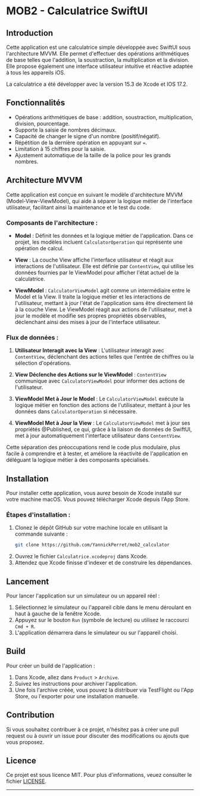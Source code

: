 # MOB2 - Calculatrice SwiftUI

## Introduction

Cette application est une calculatrice simple développée avec SwiftUI sous l'architecture MVVM. Elle permet d'effectuer des opérations arithmétiques de base telles que l'addition, la soustraction, la multiplication et la division. Elle propose également une interface utilisateur intuitive et réactive adaptée à tous les appareils iOS.

La calculatrice a été développer avec la version 15.3 de Xcode et IOS 17.2.

## Fonctionnalités

- Opérations arithmétiques de base : addition, soustraction, multiplication, division, pourcentage.
- Supporte la saisie de nombres décimaux.
- Capacité de changer le signe d'un nombre (positif/négatif).
- Répétition de la dernière opération en appuyant sur `=`.
- Limitation à 15 chiffres pour la saisie.
- Ajustement automatique de la taille de la police pour les grands nombres.

## Architecture MVVM

Cette application est conçue en suivant le modèle d'architecture MVVM (Model-View-ViewModel), qui aide à séparer la logique métier de l'interface utilisateur, facilitant ainsi la maintenance et le test du code.

### Composants de l'architecture :

- **Model** : Définit les données et la logique métier de l'application. Dans ce projet, les modèles incluent `CalculatorOperation` qui représente une opération de calcul.

- **View** : La couche View affiche l'interface utilisateur et réagit aux interactions de l'utilisateur. Elle est définie par `ContentView`, qui utilise les données fournies par le ViewModel pour afficher l'état actuel de la calculatrice.

- **ViewModel** : `CalculatorViewModel` agit comme un intermédiaire entre le Model et la View. Il traite la logique métier et les interactions de l'utilisateur, mettant à jour l'état de l'application sans être directement lié à la couche View. Le ViewModel réagit aux actions de l'utilisateur, met à jour le modèle et modifie ses propres propriétés observables, déclenchant ainsi des mises à jour de l'interface utilisateur.

### Flux de données :

1. **Utilisateur Interagit avec la View** : L'utilisateur interagit avec `ContentView`, déclenchant des actions telles que l'entrée de chiffres ou la sélection d'opérations.

2. **View Déclenche des Actions sur le ViewModel** : `ContentView` communique avec `CalculatorViewModel` pour informer des actions de l'utilisateur.

3. **ViewModel Met à Jour le Model** : Le `CalculatorViewModel` exécute la logique métier en fonction des actions de l'utilisateur, mettant à jour les données dans `CalculatorOperation` si nécessaire.

4. **ViewModel Met à Jour la View** : Le `CalculatorViewModel` met à jour ses propriétés @Published, ce qui, grâce à la liaison de données de SwiftUI, met à jour automatiquement l'interface utilisateur dans `ContentView`.

Cette séparation des préoccupations rend le code plus modulaire, plus facile à comprendre et à tester, et améliore la réactivité de l'application en déléguant la logique métier à des composants spécialisés.

## Installation

Pour installer cette application, vous aurez besoin de Xcode installé sur votre machine macOS. Vous pouvez télécharger Xcode depuis l'App Store.

### Étapes d'installation :

1. Clonez le dépôt GitHub sur votre machine locale en utilisant la commande suivante :
   ```bash
   git clone https://github.com/YannickPerret/mob2_calculator
   ```
2. Ouvrez le fichier `Calculatrice.xcodeproj` dans Xcode.
3. Attendez que Xcode finisse d'indexer et de construire les dépendances.

## Lancement

Pour lancer l'application sur un simulateur ou un appareil réel :

1. Sélectionnez le simulateur ou l'appareil cible dans le menu déroulant en haut à gauche de la fenêtre Xcode.
2. Appuyez sur le bouton `Run` (symbole de lecture) ou utilisez le raccourci `Cmd + R`.
3. L'application démarrera dans le simulateur ou sur l'appareil choisi.

## Build

Pour créer un build de l'application :

1. Dans Xcode, allez dans `Product` > `Archive`.
2. Suivez les instructions pour archiver l'application.
3. Une fois l'archive créée, vous pouvez la distribuer via TestFlight ou l'App Store, ou l'exporter pour une installation manuelle.

## Contribution

Si vous souhaitez contribuer à ce projet, n'hésitez pas à créer une pull request ou à ouvrir un issue pour discuter des modifications ou ajouts que vous proposez.

## Licence
Ce projet est sous licence MIT. Pour plus d'informations, veuez consulter le fichier [LICENSE](https://github.com/YannickPerret/mob2_calculator/blob/3dd6fe87b397d1d6045230fe6251abd4e7b5bb8b/LICENSE).

---
